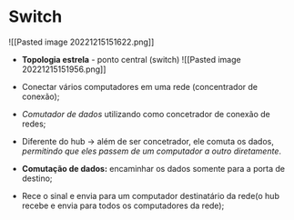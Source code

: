 # Switch
![[Pasted image 20221215151622.png]]

- **Topologia estrela** - ponto central (switch)
![[Pasted image 20221215151956.png]]
- Conectar vários computadores em uma rede (concentrador de conexão);
- *Comutador de dados* utilizando como concetrador de conexão de redes; 
- Diferente do hub -> além de ser concetrador, ele comuta os dados, *permitindo que eles passem de um computador a outro diretamente*.

- **Comutação de dados:** encaminhar os dados somente para a porta de destino;
- Rece o sinal e envia para um computador destinatário da rede(o hub recebe e envia para todos os computadores da rede);

